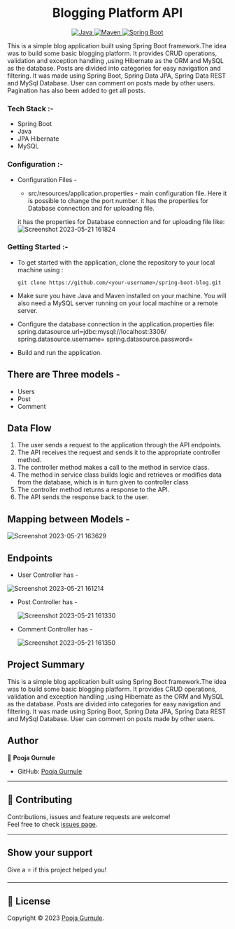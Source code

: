 <h1 align = "center"> Blogging Platform API </h1>
<p align="center">
<a href="Java url">
    <img alt="Java" src="https://img.shields.io/badge/Java->=8-darkblue.svg" />
</a>
<a href="Maven url" >
    <img alt="Maven" src="https://img.shields.io/badge/maven-3.0.5-brightgreen.svg" />
</a>
<a href="Spring Boot url" >
    <img alt="Spring Boot" src="https://img.shields.io/badge/Spring Boot-3.0.6-brightgreen.svg" />
</a>
</p>

This is a simple blog application built using Spring Boot framework.The idea was to build some basic blogging platform.
It provides CRUD operations, validation and exception handling ,using Hibernate as the ORM and MySQL as the database.
Posts are divided into categories for easy navigation and filtering.
It was made using Spring Boot, Spring Data JPA, Spring Data REST and MySql Database.
User can comment on posts made by other users.
Pagination has also been added to get all posts.
### Tech Stack :-
  * Spring Boot
  * Java
  * JPA Hibernate
  * MySQL
### Configuration :-
* Configuration Files - 

    * src/resources/application.properties - main configuration file. Here it is possible to change the port number.
    it has the properties for Database connection and for uploading file.

    it has the properties for Database connection and for uploading file like:![Screenshot 2023-05-21 161824](https://github.com/poojagurnule/MCT-Blogging-Platform-API/assets/102051371/b1034ce1-7a55-49fd-901e-d0e03ff447e8)


 ### Getting Started :-
* To get started with the application, clone the repository to your local machine using :
      
      git clone https://github.com/<your-username>/spring-boot-blog.git
* Make sure you have Java and Maven installed on your machine.
You will also need a MySQL server running on your local machine or a remote server.
* Configure the database connection in the application.properties file:
       spring.datasource.url=jdbc:mysql://localhost:3306/<database-name>
       spring.datasource.username=<database-username>
       spring.datasource.password=<database-password>
* Build and run the application.
## There are Three models -
 * Users
 * Post
 * Comment
  
  ## Data Flow
1. The user sends a request to the application through the API endpoints.
2. The API receives the request and sends it to the appropriate controller method.
3. The controller method makes a call to the method in service class.
4. The method in service class builds logic and retrieves or modifies data from the database, which is in turn given to controller class
5. The controller method returns a response to the API.
6. The API sends the response back to the user.

## Mapping between Models -

![Screenshot 2023-05-21 163629](https://github.com/poojagurnule/MCT-Blogging-Platform-API/assets/102051371/4935d31e-3df1-4667-8063-90d15dcbef18)

## Endpoints
* User Controller has -
   
![Screenshot 2023-05-21 161214](https://github.com/poojagurnule/MCT-Blogging-Platform-API/assets/102051371/5c96e4e9-1dbc-499c-ab1f-0c856b171d96)


* Post Controller has -

   ![Screenshot 2023-05-21 161330](https://github.com/poojagurnule/MCT-Blogging-Platform-API/assets/102051371/730677cf-d99a-454f-8e29-b62b42b05abd)


* Comment Controller has -
  
  ![Screenshot 2023-05-21 161350](https://github.com/poojagurnule/MCT-Blogging-Platform-API/assets/102051371/9f5b1b59-b294-4efd-9641-44feaf72b81e)

## Project Summary
This is a simple blog application built using Spring Boot framework.The idea was to build some basic blogging platform.
It provides CRUD operations, validation and exception handling ,using Hibernate as the ORM and MySQL as the database.
Posts are divided into categories for easy navigation and filtering.
It was made using Spring Boot, Spring Data JPA, Spring Data REST and MySql Database.
User can comment on posts made by other users.
  
## Author
👤 **Pooja Gurnule**
* GitHub: [Pooja Gurnule](https://github.com/poojagurnule)
  
---
  
## 🤝 Contributing
Contributions, issues and feature requests are welcome!<br />Feel free to check [issues page]("url").
  
---
  
## Show your support
Give a ⭐️ if this project helped you!
  
---
  
## 📝 License
Copyright © 2023 [Pooja Gurnule](https://github.com/poojagurnule).<br />
